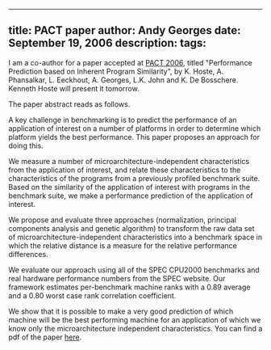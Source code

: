 -----
title:  PACT paper
author: Andy Georges
date: September 19, 2006
description: 
tags: 
-----







I am a co-author for a paper accepted at [PACT
2006](http://www.pactconf.org/), titled "Performance Prediction based on
Inherent Program Similarity", by K. Hoste, A. Phansalkar, L. Eeckhout,
A. Georges, L.K. John and K. De Bosschere. Kenneth Hoste will present it
tomorrow.


The paper abstract reads as follows.


A key challenge in benchmarking is to predict the performance of an
application of interest on a number of platforms in order to determine
which platform yields the best performance. This paper proposes an
approach for doing this.


We measure a number of microarchitecture-independent characteristics
from the application of interest, and relate these characteristics to
the characteristics of the programs from a previously profiled benchmark
suite. Based on the similarity of the application of interest with
programs in the benchmark suite, we make a performance prediction of the
application of interest.


We propose and evaluate three approaches (normalization, principal
components analysis and genetic algorithm) to transform the raw data set
of microarchitecture-independent characteristics into a benchmark space
in which the relative distance is a measure for the relative performance
differences.


We evaluate our approach using all of the SPEC CPU2000 benchmarks and
real hardware performance numbers from the SPEC website. Our framework
estimates per-benchmark machine ranks with a 0.89 average and a 0.80
worst case rank correlation coefficient.


We show that it is possible to make a very good prediction of which
machine will be the best performing machine for an application of which
we know only the microarchitecture independent characteristics. You can
find a pdf of the paper
[here](http://itkovian.net/base/files/papers/hoste06performance_PACT-2006_paper.pdf).




